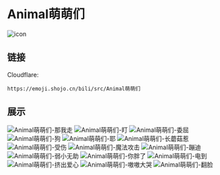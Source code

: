 # Animal萌萌们
![icon](https://emoji.shojo.cn/bili/src/Animal萌萌们/icon.png)
## 链接
Cloudflare:
```
https://emoji.shojo.cn/bili/src/Animal萌萌们
```
## 展示
![Animal萌萌们-那我走](https://emoji.shojo.cn/bili/src/Animal萌萌们/Animal萌萌们-那我走.png)
![Animal萌萌们-盯](https://emoji.shojo.cn/bili/src/Animal萌萌们/Animal萌萌们-盯.png)
![Animal萌萌们-委屈](https://emoji.shojo.cn/bili/src/Animal萌萌们/Animal萌萌们-委屈.png)
![Animal萌萌们-狗](https://emoji.shojo.cn/bili/src/Animal萌萌们/Animal萌萌们-狗.png)
![Animal萌萌们-耶](https://emoji.shojo.cn/bili/src/Animal萌萌们/Animal萌萌们-耶.png)
![Animal萌萌们-长蘑菇惹](https://emoji.shojo.cn/bili/src/Animal萌萌们/Animal萌萌们-长蘑菇惹.png)
![Animal萌萌们-受伤](https://emoji.shojo.cn/bili/src/Animal萌萌们/Animal萌萌们-受伤.png)
![Animal萌萌们-魔法攻击](https://emoji.shojo.cn/bili/src/Animal萌萌们/Animal萌萌们-魔法攻击.png)
![Animal萌萌们-蹦迪](https://emoji.shojo.cn/bili/src/Animal萌萌们/Animal萌萌们-蹦迪.png)
![Animal萌萌们-弱小无助](https://emoji.shojo.cn/bili/src/Animal萌萌们/Animal萌萌们-弱小无助.png)
![Animal萌萌们-你胖了](https://emoji.shojo.cn/bili/src/Animal萌萌们/Animal萌萌们-你胖了.png)
![Animal萌萌们-电到](https://emoji.shojo.cn/bili/src/Animal萌萌们/Animal萌萌们-电到.png)
![Animal萌萌们-挤出爱心](https://emoji.shojo.cn/bili/src/Animal萌萌们/Animal萌萌们-挤出爱心.png)
![Animal萌萌们-嗷嗷大哭](https://emoji.shojo.cn/bili/src/Animal萌萌们/Animal萌萌们-嗷嗷大哭.png)
![Animal萌萌们-翻脸](https://emoji.shojo.cn/bili/src/Animal萌萌们/Animal萌萌们-翻脸.png)
